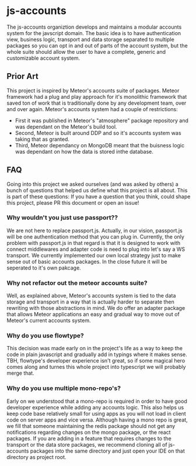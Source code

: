 # js-accounts

The js-accounts organiztion develops and maintains a modular accounts system for the javscript domain.
The basic idea is to have authentication view, business logic, transport and data storage separated to multiple packages so you can opt in and out of parts of the account system, but the whole suite should allow the user to have a complete, generic and customizable account system.

## Prior Art

This project is inspired by Meteor's accounts suite of packages. Meteor framework had a plug and play approach for it's monolithic framework that saved ton of work that is traditionally done by any development team, over and over again.
Meteor's accounts system had a couple of restrictions:
- First it was published in Meteor's "atmosphere" package repository and was dependant on the Meteor's build tool.  
- Second, Meteor is built around DDP and so it's accounts system was taking that as granted.
- Third, Meteor dependancy on MongoDB meant that the buisness logic was dependant on how the data is stored inthe database.

## FAQ

Going into this project we asked ourselves (and was asked by others) a bunch of questions that helped us define what this project is all about. This is part of these questions:
If you have a question that you think, could shape this project, please PR this document or open an issue!

### Why wouldn't you just use passport??

We are not here to replace passport.js. Actually, in our vision, passport.js will be one authentication method that you can plug in. Currently, the only problem with passport.js in that regard is that it is designed to work with connect middlewares and adapter code is need to plug into let's say a WS transport. 
We currently implemented our own local strategy just to make sense out of basic accounts packages. In the close future it will be seperated to it's own pakcage.

### Why not refactor out the meteor accounts suite?

Well, as explained above, Meteor's accounts system is tied to the data storage and transport in a way that is actually harder to separate then rewriting with those abstractions in mind. We do offer an adapter package that allows Meteor applications an easy and gradual way to move out of Meteor's current accounts system.

### Why do you use flowtype?

This decision was made early on in the project's life as a way to keep the code in plain javascript and gradually add in typings where it makes sense. TBH, flowtype's developer experience isn't great, so if some magical hero comes along and turnes this whole project into typescript we will probably merge that.

### Why do you use multiple mono-repo's?

Early on we understood that a mono-repo is required in order to have good developer experience while adding any accounts logic.
This also helps us keep code base relatively small for using apps as you will not load in client code on server apps and vice versa. Although having a mono repo is great, we fill that someone maintaining the redis package should not get any notifications regarding changes on the mongo package, or the react packages. If you are adding in a feature that requires changes to the transport or the data store packages, we recommend cloning all of js-accounts packages into the same directory and just open your IDE on that directory as project root.